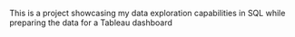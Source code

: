 This is a project showcasing my data exploration capabilities in SQL
while preparing the data for a Tableau dashboard
